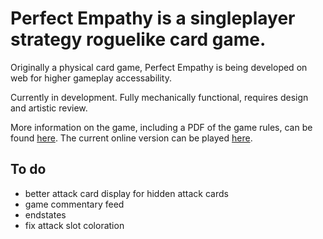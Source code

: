 # Perfect Empathy is a singleplayer strategy roguelike card game.

Originally a physical card game, Perfect Empathy is being developed on web for higher gameplay accessability.

Currently in development. Fully mechanically functional, requires design and artistic review.

More information on the game, including a PDF of the game rules, can be found [here](https://v-os.ca/Perfectus%20Empatheia).
The current online version can be played [here](https://v-exec.github.io/Perfect-Empathy/).

## To do

- better attack card display for hidden attack cards
- game commentary feed
- endstates
- fix attack slot coloration